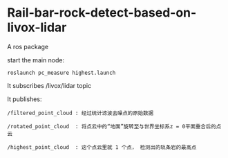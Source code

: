 # Rail-bar-rock-detect-based-on-livox-lidar

A ros package


start the main node:

    roslaunch pc_measure highest.launch
    
It subscribes /livox/lidar topic

It publishes:

    /filtered_point_cloud : 经过统计滤波去噪点的原始数据
    
    /rotated_point_cloud  : 将点云中的“地面”旋转至与世界坐标系z = 0平面重合后的点云
    
    /highest_point_cloud  : 这个点云里就 1 个点， 检测出的轨条岩的最高点

